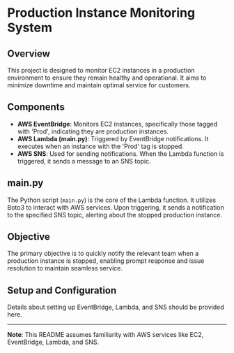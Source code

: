 
# Production Instance Monitoring System

## Overview
This project is designed to monitor EC2 instances in a production environment to ensure they remain healthy and operational. It aims to minimize downtime and maintain optimal service for customers.

## Components
- **AWS EventBridge**: Monitors EC2 instances, specifically those tagged with 'Prod', indicating they are production instances.
- **AWS Lambda (main.py)**: Triggered by EventBridge notifications. It executes when an instance with the 'Prod' tag is stopped.
- **AWS SNS**: Used for sending notifications. When the Lambda function is triggered, it sends a message to an SNS topic.

## main.py
The Python script (`main.py`) is the core of the Lambda function. It utilizes Boto3 to interact with AWS services. Upon triggering, it sends a notification to the specified SNS topic, alerting about the stopped production instance.

## Objective
The primary objective is to quickly notify the relevant team when a production instance is stopped, enabling prompt response and issue resolution to maintain seamless service.

## Setup and Configuration
Details about setting up EventBridge, Lambda, and SNS should be provided here.

---

**Note**: This README assumes familiarity with AWS services like EC2, EventBridge, Lambda, and SNS.
